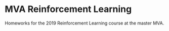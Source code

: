 # MVA Reinforcement Learning

Homeworks for the 2019 Reinforcement Learning course at the master MVA.
